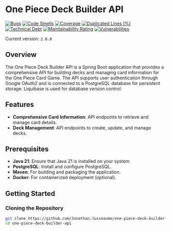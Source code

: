 # One Piece Deck Builder API

[![Bugs](https://sonarcloud.io/api/project_badges/measure?project=Jonathan-Jusseaume_one_piece_deck_builder_api&metric=bugs)](https://sonarcloud.io/summary/new_code?id=Jonathan-Jusseaume_one_piece_deck_builder_api) [![Code Smells](https://sonarcloud.io/api/project_badges/measure?project=Jonathan-Jusseaume_one_piece_deck_builder_api&metric=code_smells)](https://sonarcloud.io/summary/new_code?id=Jonathan-Jusseaume_one_piece_deck_builder_api) [![Coverage](https://sonarcloud.io/api/project_badges/measure?project=Jonathan-Jusseaume_one_piece_deck_builder_api&metric=coverage)](https://sonarcloud.io/summary/new_code?id=Jonathan-Jusseaume_one_piece_deck_builder_api) [![Duplicated Lines (%)](https://sonarcloud.io/api/project_badges/measure?project=Jonathan-Jusseaume_one_piece_deck_builder_api&metric=duplicated_lines_density)](https://sonarcloud.io/summary/new_code?id=Jonathan-Jusseaume_one_piece_deck_builder_api) [![Technical Debt](https://sonarcloud.io/api/project_badges/measure?project=Jonathan-Jusseaume_one_piece_deck_builder_api&metric=sqale_index)](https://sonarcloud.io/summary/new_code?id=Jonathan-Jusseaume_one_piece_deck_builder_api) [![Maintainability Rating](https://sonarcloud.io/api/project_badges/measure?project=Jonathan-Jusseaume_one_piece_deck_builder_api&metric=sqale_rating)](https://sonarcloud.io/summary/new_code?id=Jonathan-Jusseaume_one_piece_deck_builder_api) [![Vulnerabilities](https://sonarcloud.io/api/project_badges/measure?project=Jonathan-Jusseaume_one_piece_deck_builder_api&metric=vulnerabilities)](https://sonarcloud.io/summary/new_code?id=Jonathan-Jusseaume_one_piece_deck_builder_api)

Current version: `2.0.0`

## Overview

The One Piece Deck Builder API is a Spring Boot application that provides a comprehensive API for building decks and
managing card information for the One Piece Card Game. The API supports user authentication through Google OAuth2 and is
connected to a PostgreSQL database for persistent storage. Liquibase is used for database version control.

## Features

- **Comprehensive Card Information**: API endpoints to retrieve and manage card details.
- **Deck Management**: API endpoints to create, update, and manage decks.

## Prerequisites

- **Java 21**: Ensure that Java 21 is installed on your system.
- **PostgreSQL**: Install and configure PostgreSQL.
- **Maven**: For building and packaging the application.
- **Docker**: For containerized deployment (optional).

## Getting Started

### Cloning the Repository

```sh
git clone https://github.com/Jonathan-Jusseaume/one-piece-deck-builder-api.git
cd one-piece-deck-builder-api
